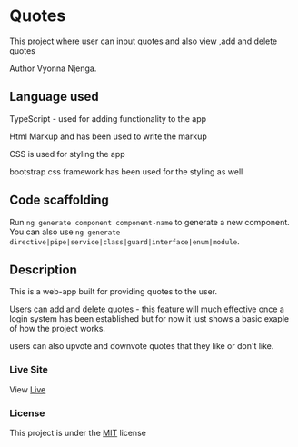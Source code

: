 # Quotes

This project where user can input quotes and also view ,add and delete quotes

Author Vyonna Njenga.

## Language used


TypeScript - used for adding functionality to the app

Html Markup and has been used to write the markup

CSS is used for styling the app

bootstrap css framework has been used for the styling as well

## Code scaffolding

Run `ng generate component component-name` to generate a new component. You can also use `ng generate directive|pipe|service|class|guard|interface|enum|module`.

## Description
This is a web-app built for providing quotes to the user.

Users can  add and delete quotes - this feature will much effective once a login system has been established but for now it just shows a basic exaple of how the project works.

users can also upvote and downvote quotes that they like or don't like.






### Live Site
View [Live]( https://vyonna6519.github.io/quotes/)
### License
This project is under the  [MIT](LICENSE.md) license